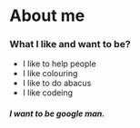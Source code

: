 # About me
### What I like and want to be?
- I like to help people
- I like colouring
- I like to do abacus
- I like codeing
##### I want to be google man.
